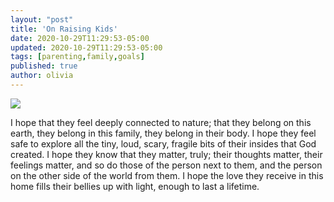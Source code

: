 ```yaml
---
layout: "post"
title: 'On Raising Kids'
date: 2020-10-29T11:29:53-05:00
updated: 2020-10-29T11:29:53-05:00
tags: [parenting,family,goals]
published: true
author: olivia
---
```


![](/media/IMG_3125.jpeg)

I hope that they feel deeply connected to nature; that they belong on this earth, they belong in this family, they belong in their body. I hope they feel safe to explore all the tiny, loud, scary, fragile bits of their insides that God created. I hope they know that they matter, truly; their thoughts matter, their feelings matter, and so do those of the person next to them, and the person on the other side of the world from them. I hope the love they receive in this home fills their bellies up with light, enough to last a lifetime.
